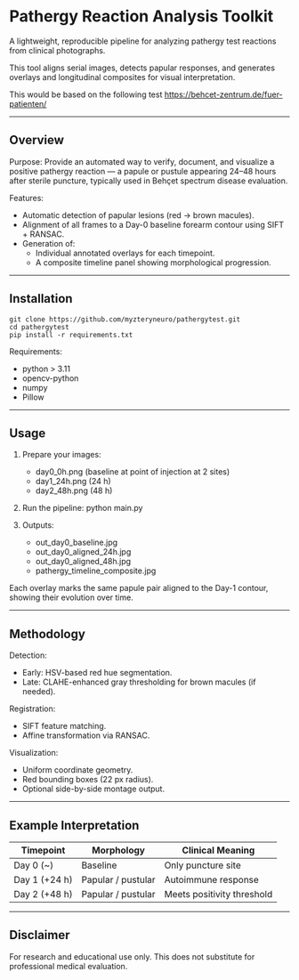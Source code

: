 # Pathergy Reaction Analysis Toolkit

A lightweight, reproducible pipeline for analyzing pathergy test reactions from clinical photographs.

This tool aligns serial images, detects papular responses, and generates overlays and longitudinal composites for visual interpretation.

This would be based on the following test https://behcet-zentrum.de/fuer-patienten/ 

---

## Overview

Purpose:
Provide an automated way to verify, document, and visualize a positive pathergy reaction — a papule or pustule appearing 24–48 hours after sterile puncture, typically used in Behçet spectrum disease evaluation.

Features:
- Automatic detection of papular lesions (red → brown macules).
- Alignment of all frames to a Day-0 baseline forearm contour using SIFT + RANSAC.
- Generation of:
  - Individual annotated overlays for each timepoint.
  - A composite timeline panel showing morphological progression.

---

## Installation

```
git clone https://github.com/myzteryneuro/pathergytest.git
cd pathergytest
pip install -r requirements.txt
```

Requirements:
- python > 3.11
- opencv-python
- numpy
- Pillow

---

## Usage

1. Prepare your images:
   - day0_0h.png   (baseline at point of injection at 2 sites)
   - day1_24h.png         (24 h)
   - day2_48h.png         (48 h)

2. Run the pipeline:
   python main.py

3. Outputs:
   - out_day0_baseline.jpg
   - out_day0_aligned_24h.jpg
   - out_day0_aligned_48h.jpg
   - pathergy_timeline_composite.jpg

Each overlay marks the same papule pair aligned to the Day-1 contour, showing their evolution over time.

---

## Methodology

Detection:
- Early: HSV-based red hue segmentation.
- Late: CLAHE-enhanced gray thresholding for brown macules (if needed).

Registration:
- SIFT feature matching.
- Affine transformation via RANSAC.

Visualization:
- Uniform coordinate geometry.
- Red bounding boxes (22 px radius).
- Optional side-by-side montage output.

---

## Example Interpretation

Timepoint | Morphology | Clinical Meaning
---------- | ----------- | ----------------
Day 0 (~) | Baseline  | Only puncture site
Day 1 (+24 h) | Papular / pustular | Autoimmune response
Day 2 (+48 h) | Papular / pustular | Meets positivity threshold

---

## Disclaimer

For research and educational use only.
This does not substitute for professional medical evaluation.
